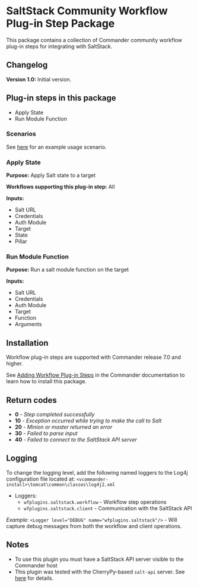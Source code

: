 # SaltStack Community Workflow Plug-in Step Package

This package contains a collection of Commander community workflow plug-in steps for integrating with SaltStack.

## Changelog

**Version 1.0:** Initial version.

## Plug-in steps in this package
+ Apply State
+ Run Module Function

### Scenarios
See [here](https://github.com/Embotics/Scenarios/tree/master/Apply-SaltStack-State) for an example usage scenario.

### Apply State
**Purpose:** Apply Salt state to a target

**Workflows supporting this plug-in step:** All

**Inputs:**
* Salt URL
* Credentials
* Auth Module
* Target
* State
* Pillar

### Run Module Function
**Purpose:** Run a salt module function on the target

**Inputs:** 
* Salt URL
* Credentials
* Auth Module
* Target
* Function
* Arguments


## Installation

Workflow plug-in steps are supported with Commander release 7.0 and higher. 

See [Adding Workflow Plug-in Steps](https://docs.embotics.com/commander/Using-Plug-In-WF-Steps.htm#Adding) in the Commander documentation to learn how to install this package. 

## Return codes
+ **0** - *Step completed successfully*
+ **10** - *Exception occurred while trying to make the call to Salt*
+ **20** - *Minion or master returned an error*
+ **30** - *Failed to parse input*
+ **40** - *Failed to connect to the SaltStack API server*

## Logging
To change the logging level, add the following named loggers to the Log4j configuration file located at: `<vcommander-install>\tomcat\common\classes\log4j2.xml`


+ Loggers:
  + `wfplugins.saltstack.workflow` - Workflow step operations
  + `wfplugins.saltstack.client` - Communication with the SaltStack API

*Example:* `<Logger level="DEBUG" name="wfplugins.saltstack"/>` - Will capture debug messages from both the workflow and client operations.

## Notes
* To use this plugin you must have a SaltStack API server visible to the Commander host
* This plugin was tested with the CherryPy-based `salt-api` server. See [here](https://docs.saltstack.com/en/latest/ref/netapi/all/salt.netapi.rest_cherrypy.html) for details.
